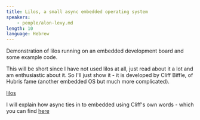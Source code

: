 ```yaml
---
title: Lilos, a small async embedded operating system
speakers:
    - people/alon-levy.md
length: 10
language: Hebrew
---
```


Demonstration of lilos running on an embedded development board and some example code.

This will be short since I have not used lilos at all, just read about it a lot and am enthusiastic about it. So I'll just show it - it is developed by Cliff Biffle, of Hubris fame (another embedded OS but much more complicated).

[lilos](https://github.com/cbiffle/lilos/)

I will explain how async ties in to embedded using Cliff's own words - which you can find [here](https://cliffle.com/blog/async-inversion/)
